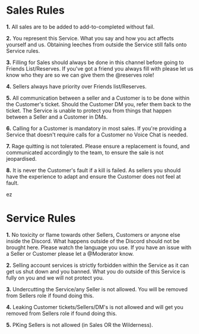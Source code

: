 # Sales Rules
**1.** All sales are to be added to add-to-completed without fail.

**2.** You represent this Service. What you say and how you act affects yourself and us. Obtaining leeches from outside the Service still falls onto Service rules.

**3.** Filling for Sales should always be done in this channel before going to Friends List/Reserves. If you've got a friend you always fill with please let us know who they are so we can give them the @reserves role!

**4.** Sellers always have priority over Friends list/Reserves.

**5.** All communication between a seller and a Customer is to be done within the Customer's ticket. Should the Customer DM you, refer them back to the ticket. The Service is unable to protect you from things that happen between a Seller and a Customer in DMs.

**6.** Calling for a Customer is mandatory in most sales. If you're providing a Service that doesn't require calls for a Customer no Voice Chat is needed.

**7.** Rage quitting is not tolerated. Please ensure a replacement is found, and communicated accordingly to the team, to ensure the sale is not jeopardised.

**8.** It is never the Customer's fault if a kill is failed. As sellers you should have the experience to adapt and ensure the Customer does not feel at fault.

ez
# Service Rules
**1.** No toxicity or flame towards other Sellers, Customers or anyone else inside the Discord. What happens outside of the Discord should not be brought here. Please watch the language you use. If you have an issue with a Seller or Customer please let a @Moderator know. 

**2.** Selling account services is strictly forbidden within the Service as it can get us shut down and you banned. What you do outside of this Service is fully on you and we will not protect you.

**3.** Undercutting the Service/any Seller is not allowed. You will be removed from Sellers role if found doing this.

**4.** Leaking Customer tickets/Sellers/DM's is not allowed and will get you removed from Sellers role if found doing this.

**5.** PKing Sellers is not allowed (in Sales OR the Wilderness).
